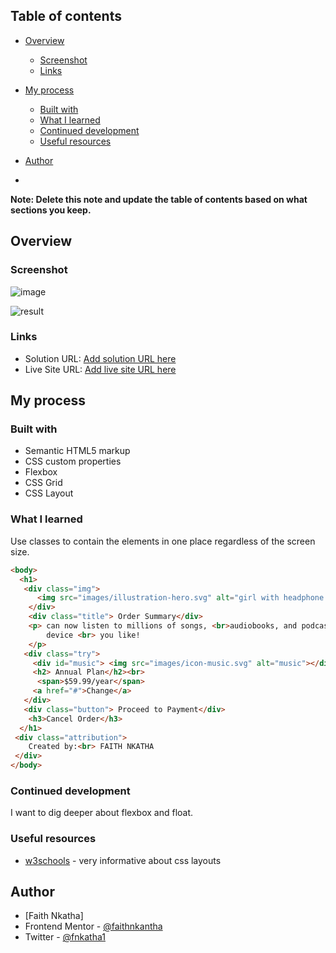 

## Table of contents

- [Overview](#overview)

  - [Screenshot](#screenshot)
  - [Links](#links)
- [My process](#my-process)
  - [Built with](#built-with)
  - [What I learned](#what-i-learned)
  - [Continued development](#continued-development)
  - [Useful resources](#useful-resources)
- [Author](#author)
-

**Note: Delete this note and update the table of contents based on what sections you keep.**

## Overview

### Screenshot
![image](https://github.com/faithnkantha/order-summary/assets/99466752/f0f6e70c-d4da-45b1-8e0a-ade7afe52e98)

![result](https://github.com/faithnkantha/order-summary/assets/99466752/82f21b0e-e33c-4522-9607-d994f047b24f)



### Links

- Solution URL: [Add solution URL here](https://faithnkantha.github.io/order-summary/)
- Live Site URL: [Add live site URL here](https://order-summary-one-coral.vercel.app/)

## My process

### Built with

- Semantic HTML5 markup
- CSS custom properties
- Flexbox
- CSS Grid
- CSS Layout


### What I learned
Use classes to contain the elements in one place regardless of the screen size.
```html
<body>
  <h1>
   <div class="img">
      <img src="images/illustration-hero.svg" alt="girl with headphone dancing">
    </div>
    <div class="title"> Order Summary</div>
    <p> can now listen to millions of songs, <br>audiobooks, and podcasts on any 
        device <br> you like!
    </p>
   <div class="try">
     <div id="music"> <img src="images/icon-music.svg" alt="music"></div>
     <h2> Annual Plan</h2><br>
      <span>$59.99/year</span>
     <a href="#">Change</a> 
   </div>
   <div class="button"> Proceed to Payment</div>
    <h3>Cancel Order</h3>
  </h1>
 <div class="attribution">
    Created by:<br> FAITH NKATHA
 </div>
</body>
```

### Continued development

I want to dig deeper about flexbox and float.

### Useful resources

- [w3schools](https://www.w3schools.com/) - very informative about css layouts


## Author

- [Faith Nkatha]
- Frontend Mentor - [@faithnkantha](https://www.frontendmentor.io/profile/faithnkantha)
- Twitter - [@fnkatha1](https://twitter.com/fnkatha1?t=R3vH8NRaXot4aaGPxOTW0Q&s=09)

